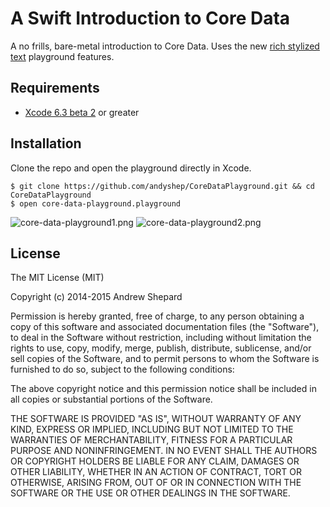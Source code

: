 # A Swift Introduction to Core Data

A no frills, bare-metal introduction to Core Data. Uses the new [rich stylized text](https://developer.apple.com/swift/blog/?id=24) playground features.

## Requirements
* [Xcode 6.3 beta 2](https://developer.apple.com/xcode/downloads/) or greater

## Installation

Clone the repo and open the playground directly in Xcode.

	$ git clone https://github.com/andyshep/CoreDataPlayground.git && cd CoreDataPlayground
	$ open core-data-playground.playground

![core-data-playground1.png](http://i.imgur.com/67CccNj.png)
![core-data-playground2.png](http://i.imgur.com/66yHDvG.png)
	
## License

The MIT License (MIT)

Copyright (c) 2014-2015 Andrew Shepard

Permission is hereby granted, free of charge, to any person obtaining a copy of this software and associated documentation files (the "Software"), to deal in the Software without restriction, including without limitation the rights to use, copy, modify, merge, publish, distribute, sublicense, and/or sell copies of the Software, and to permit persons to whom the Software is furnished to do so, subject to the following conditions:

The above copyright notice and this permission notice shall be included in all copies or substantial portions of the Software.

THE SOFTWARE IS PROVIDED "AS IS", WITHOUT WARRANTY OF ANY KIND, EXPRESS OR IMPLIED, INCLUDING BUT NOT LIMITED TO THE WARRANTIES OF MERCHANTABILITY, FITNESS FOR A PARTICULAR PURPOSE AND NONINFRINGEMENT. IN NO EVENT SHALL THE AUTHORS OR COPYRIGHT HOLDERS BE LIABLE FOR ANY CLAIM, DAMAGES OR OTHER LIABILITY, WHETHER IN AN ACTION OF CONTRACT, TORT OR OTHERWISE, ARISING FROM, OUT OF OR IN CONNECTION WITH THE SOFTWARE OR THE USE OR OTHER DEALINGS IN THE SOFTWARE.
